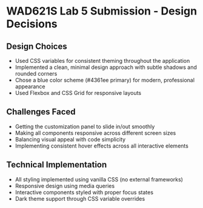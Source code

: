 # WAD621S Lab 5 Submission - Design Decisions

## Design Choices
- Used CSS variables for consistent theming throughout the application
- Implemented a clean, minimal design approach with subtle shadows and rounded corners
- Chose a blue color scheme (#4361ee primary) for modern, professional appearance
- Used Flexbox and CSS Grid for responsive layouts

## Challenges Faced
- Getting the customization panel to slide in/out smoothly
- Making all components responsive across different screen sizes
- Balancing visual appeal with code simplicity
- Implementing consistent hover effects across all interactive elements

## Technical Implementation
- All styling implemented using vanilla CSS (no external frameworks)
- Responsive design using media queries
- Interactive components styled with proper focus states
- Dark theme support through CSS variable overrides
